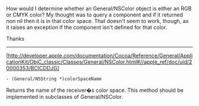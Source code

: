 
How would I determine whether an General/NSColor object is either an RGB or CMYK color?  My thought was to query a component and if it returned non nil then it is in that color space.  That doesn't seem to work, though, as it raises an exception if the component isn't defined for that color.

Thanks

----

[http://developer.apple.com/documentation/Cocoa/Reference/General/ApplicationKit/ObjC_classic/Classes/General/NSColor.html#//apple_ref/doc/uid/20000353/BCICDDJG]

    - (General/NSString *)colorSpaceName

Returns the name of the receiver�s color space. This method should be implemented in subclasses of General/NSColor.